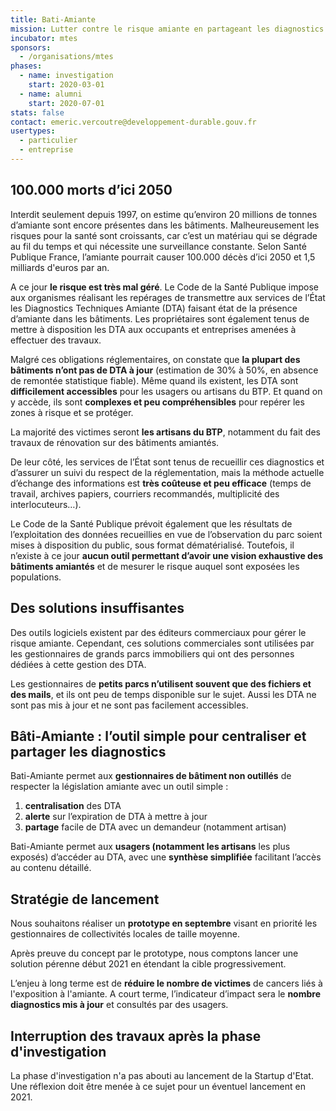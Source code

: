 ```yaml
---
title: Bati-Amiante
mission: Lutter contre le risque amiante en partageant les diagnostics
incubator: mtes
sponsors:
  - /organisations/mtes
phases:
  - name: investigation
    start: 2020-03-01
  - name: alumni
    start: 2020-07-01
stats: false
contact: emeric.vercoutre@developpement-durable.gouv.fr
usertypes:
  - particulier
  - entreprise
---
```

## 100.000 morts d’ici 2050

Interdit seulement depuis 1997, on estime qu’environ 20 millions de tonnes d’amiante sont encore présentes dans les bâtiments. Malheureusement les risques pour la santé sont croissants, car c’est un matériau qui se dégrade au fil du temps et qui nécessite une surveillance constante. Selon Santé Publique France, l’amiante pourrait causer 100.000 décès d’ici 2050 et 1,5 milliards d'euros par an. 

A ce jour **le risque est très mal géré**. Le Code de la Santé Publique impose aux organismes réalisant les repérages de transmettre aux services de l’État les Diagnostics Techniques Amiante (DTA) faisant état de la présence d’amiante dans les bâtiments. Les propriétaires sont également tenus de mettre à disposition les DTA aux occupants et entreprises amenées à effectuer des travaux. 

Malgré ces obligations réglementaires, on constate que **la plupart des bâtiments n’ont pas de DTA à jour** (estimation de 30% à 50%, en absence de remontée statistique fiable). Même quand ils existent, les DTA sont **difficilement accessibles** pour les usagers ou artisans du BTP. Et quand on y accède, ils sont **complexes et peu compréhensibles** pour repérer les zones à risque et se protéger.

La majorité des victimes seront **les artisans du BTP**, notamment du fait des travaux de rénovation sur des bâtiments amiantés. 

De leur côté, les services de l’État sont tenus de recueillir ces diagnostics et d’assurer un suivi du respect de la réglementation, mais la méthode actuelle d’échange des informations est **très coûteuse et peu efficace** (temps de travail, archives papiers, courriers recommandés, multiplicité des interlocuteurs…). 

Le Code de la Santé Publique prévoit également que les résultats de l’exploitation des données recueillies en vue de l’observation du parc soient mises à disposition du public, sous format dématérialisé. Toutefois, il n’existe à ce jour **aucun outil permettant d’avoir une vision exhaustive des bâtiments amiantés** et de mesurer le risque auquel sont exposées les populations.

## Des solutions insuffisantes

Des outils logiciels existent par des éditeurs commerciaux pour gérer le risque amiante. Cependant, ces solutions commerciales sont utilisées par les gestionnaires de grands parcs immobiliers qui ont des personnes dédiées à cette gestion des DTA.

Les gestionnaires de **petits parcs n’utilisent souvent que des fichiers et des mails**, et ils ont peu de temps disponible sur le sujet. Aussi les DTA ne sont pas mis à jour et ne sont pas facilement accessibles.

## Bâti-Amiante : l’outil simple pour centraliser et partager les diagnostics

Bati-Amiante permet aux **gestionnaires de bâtiment non outillés** de respecter la législation amiante avec un outil simple :
1. **centralisation** des DTA 
2. **alerte** sur l’expiration de DTA à mettre à jour
3. **partage** facile de DTA avec un demandeur (notamment artisan)

Bati-Amiante permet aux **usagers (notamment les artisans** les plus exposés) d’accéder au DTA, avec une **synthèse simplifiée** facilitant l’accès au contenu détaillé.

## Stratégie de lancement
Nous souhaitons réaliser un **prototype en septembre** visant en priorité les gestionnaires de collectivités locales de taille moyenne. 

Après preuve du concept par le prototype, nous comptons lancer une solution pérenne début 2021 en étendant la cible progressivement.

L’enjeu à long terme est de **réduire le nombre de victimes** de cancers liés à l'exposition à l'amiante. A court terme, l’indicateur d’impact sera le **nombre diagnostics mis à jour** et consultés par des usagers.

## Interruption des travaux après la phase d'investigation

La phase d'investigation n'a pas abouti au lancement de la Startup d'Etat. Une réflexion doit être menée à ce sujet pour un éventuel lancement en 2021.
